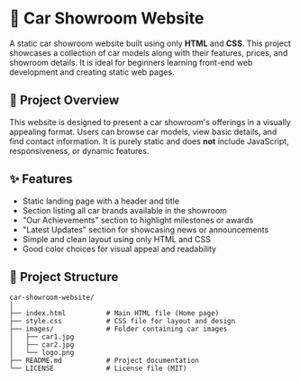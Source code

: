 # 🚗 Car Showroom Website

A static car showroom website built using only **HTML** and **CSS**. This project showcases a collection of car models along with their features, prices, and showroom details. It is ideal for beginners learning front-end web development and creating static web pages.



## 📌 Project Overview

This website is designed to present a car showroom's offerings in a visually appealing format. Users can browse car models, view basic details, and find contact information. It is purely static and does **not** include JavaScript, responsiveness, or dynamic features.

## ✨ Features

- Static landing page with a header and title  
- Section listing all car brands available in the showroom  
- "Our Achievements" section to highlight milestones or awards  
- "Latest Updates" section for showcasing news or announcements  
- Simple and clean layout using only HTML and CSS  
- Good color choices for visual appeal and readability  


## 📁 Project Structure

```text
car-showroom-website/
│
├── index.html          # Main HTML file (Home page)
├── style.css           # CSS file for layout and design
├── images/             # Folder containing car images
│   ├── car1.jpg
│   ├── car2.jpg
│   └── logo.png
├── README.md           # Project documentation
└── LICENSE             # License file (MIT)


